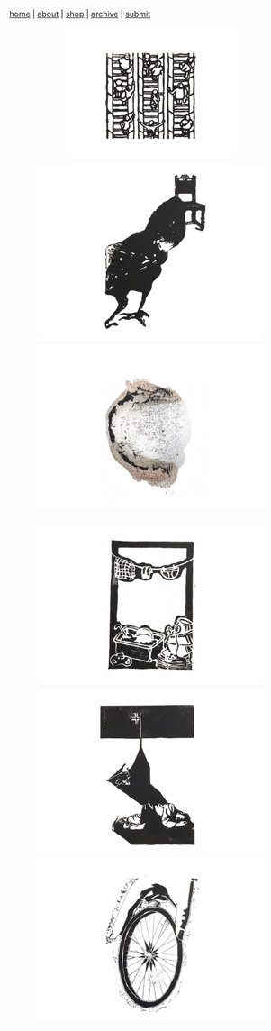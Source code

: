 [home](index.md) | [about](about.md)  |  [shop](shop.md)  |  [archive](archive.md)  |  [submit](submit.md)

<p align="center">
  <a href="issuesix.md">
    <img src="pictures/wg6icon.png" alt="Issue Six" width="300"/>
  </a>
  <a href="issues/issuefive.md">
    <img src="pictures/wg5icon.png" alt="Issue Five" width="400"/>
  </a>
  <a href="issuefour.md">
    <img src="pictures/wg4icon.png" alt="Issue Four" width="400"/>
  </a>
</p>

<p align="center">
  <a href="issuethree.md">
    <img src="pictures/wg3icon.png" alt="Issue Six" width="400"/>
  </a>
  <a href="issuetwo.html">
    <img src="pictures/wg2icon.png" alt="Issue Five" width="400"/>
  </a>
  <a href="issues/issueone.html">
    <img src="pictures/wg1icon.png" alt="Issue Four" width="400"/>
  </a>
</p>

